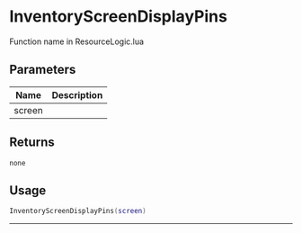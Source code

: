 # InventoryScreenDisplayPins

Function name in ResourceLogic.lua

## Parameters

| Name   | Description |
| ------ | ----------- |
| screen |             |

## Returns

`none`

## Usage

```lua
InventoryScreenDisplayPins(screen)
```

---
